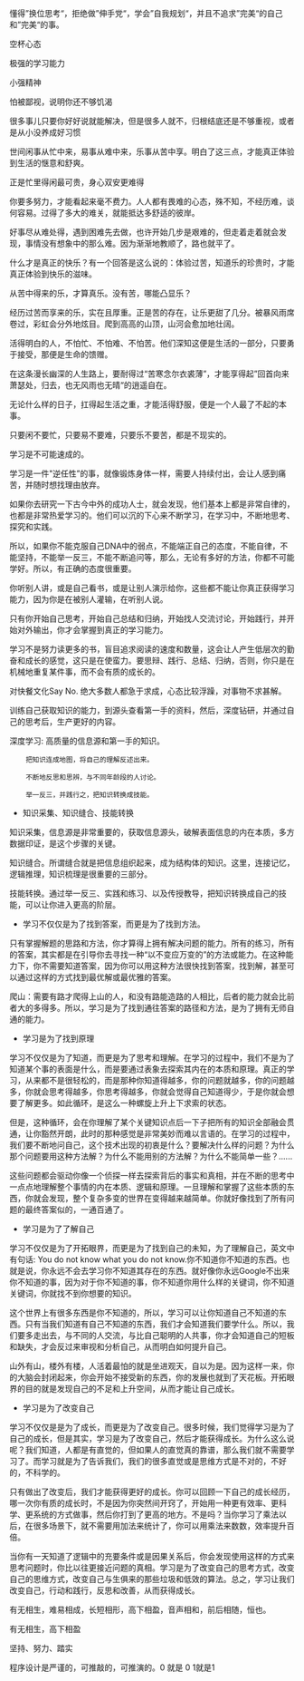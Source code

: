 懂得”换位思考“，拒绝做”伸手党“，学会”自我规划“，并且不追求”完美“的自己和”完美“的事。

空杯心态

极强的学习能力

小强精神

怕被鄙视，说明你还不够饥渴

很多事儿只要你好好说就能解决，但是很多人就不，归根结底还是不够重视，或者是从小没养成好习惯

世间闲事从忙中来，易事从难中来，乐事从苦中享。明白了这三点，才能真正体验到生活的惬意和舒爽。

正是忙里得闲最可贵，身心双安更难得

你要多努力，才能看起来毫不费力。人人都有畏难的心态，殊不知，不经历难，谈何容易。过得了多大的难关，就能抵达多舒适的彼岸。

好事尽从难处得，遇到困难先去做，也许开始几步是艰难的，但走着走着就会发现，事情没有想象中的那么难。因为渐渐地教顺了，路也就平了。

什么才是真正的快乐？有一个回答是这么说的：体验过苦，知道乐的珍贵时，才能真正体验到快乐的滋味。

从苦中得来的乐，才算真乐。没有苦，哪能凸显乐？

经历过苦而享来的乐，实在且厚重。正是苦的存在，让乐更甜了几分。被暴风雨席卷过，彩虹会分外地炫目。爬到高高的山顶，山河会愈加地壮阔。

活得明白的人，不怕忙、不怕难、不怕苦。他们深知这便是生活的一部分，只要勇于接受，那便是生命的馈赠。

在这条漫长幽深的人生路上，要耐得过“苦寒念尔衣裘薄”，才能享得起”回首向来萧瑟处，归去，也无风雨也无晴“的逍遥自在。

无论什么样的日子，扛得起生活之重，才能活得舒服，便是一个人最了不起的本事。

只要闲不要忙，只要易不要难，只要乐不要苦，都是不现实的。

学习是不可能速成的。

学习是一件"逆任性”的事，就像锻炼身体一样，需要人持续付出，会让人感到痛苦，并随时想找理由放弃。

如果你去研究一下古今中外的成功人士，就会发现，他们基本上都是非常自律的，也都是非常热爱学习的。他们可以沉的下心来不断学习，在学习中，不断地思考、探究和实践。

所以，如果你不能克服自己DNA中的弱点，不能端正自己的态度，不能自律，不能坚持，不能举一反三，不能不断追问等，那么，无论有多好的方法，你都不可能学好。所以，有正确的态度很重要。

你听别人讲，或是自己看书，或是让别人演示给你，这些都不能让你真正获得学习能力，因为你是在被别人灌输，在听别人说。

只有你开始自己思考，开始自己总结和归纳，开始找人交流讨论，开始践行，并开始对外输出，你才会掌握到真正的学习能力。

学习不是努力读更多的书，盲目追求阅读的速度和数量，这会让人产生低层次的勤奋和成长的感觉，这只是在使蛮力。要思辩、践行、总结、归纳，否则，你只是在机械地重复某件事，而不会有质的成长的。

对快餐文化Say No. 绝大多数人都急于求成，心态比较浮躁，对事物不求甚解。

训练自己获取知识的能力，到源头查看第一手的资料，然后，深度钻研，并通过自己的思考后，生产更好的内容。

深度学习:
	高质量的信息源和第一手的知识。

        把知识连成地图，将自己的理解反述出来。

        不断地反思和思辨，与不同年龄段的人讨论。

        举一反三，并践行之，把知识转换成技能。

- 知识采集、知识缝合、技能转换

知识采集，信息源是非常重要的，获取信息源头，破解表面信息的内在本质，多方数据印证，是这个步骤的关键。

知识缝合。所谓缝合就是把信息组织起来，成为结构体的知识。这里，连接记忆，逻辑推理，知识梳理是很重要的三部分。

技能转换。通过举一反三、实践和练习、以及传授教导，把知识转换成自己的技能，可以让你进入更高的阶层。

- 学习不仅仅是为了找到答案，而更是为了找到方法。

只有掌握解题的思路和方法，你才算得上拥有解决问题的能力。所有的练习，所有的答案，其实都是在引导你去寻找一种“以不变应万变的”的方法或能力。在这种能力下，你不需要知道答案，因为你可以用这种方法很快找到答案，找到解，甚至可以通过这样的方式找到最优解或最优雅的答案。

爬山：需要有路才爬得上山的人，和没有路能造路的人相比，后者的能力就会比前者大的多得多。所以，学习是为了找到通往答案的路径和方法，是为了拥有无师自通的能力。

- 学习是为了找到原理

学习不仅仅是为了知道，而更是为了思考和理解。在学习的过程中，我们不是为了知道某个事的表面是什么，而是要通过表象去探索其内在的本质和原理。真正的学习，从来都不是很轻松的，而是那种你知道得越多，你的问题就越多，你的问题越多，你就会思考得越多，你思考得越多，你就会觉得自己知道得少，于是你就会想要了解更多。如此循环，是这么一种螺旋上升上下求索的状态。

但是，这种循环，会在你理解了某个关键知识点后一下子把所有的知识全部融会贯通，让你豁然开朗，此时的那种感觉是非常美妙而难以言语的。在学习的过程中，我们要不断地问自己，这个技术出现的初衷是什么？要解决什么样的问题？为什么那个问题要用这种方法解？为什么不能用别的方法解？为什么不能简单一些？......

这些问题都会驱动你像一个侦探一样去探索背后的事实和真相，并在不断的思考中一点点地理解整个事情的内在本质、逻辑和原理。一旦理解和掌握了这些本质的东西，你就会发现，整个复杂多变的世界在变得越来越简单。你就好像找到了所有问题的最终答案似的，一通百通了。

- 学习是为了了解自己

学习不仅仅是为了开拓眼界，而更是为了找到自己的未知，为了理解自己，英文中有句话: You do not know what you do not know.你不知道你不知道的东西。也就是说，你永远不会去学习你不知道其存在的东西。就好像你永远Google不出来你不知道的事，因为对于你不知道的事，你不知道你用什么样的关键词，你不知道关键词，你就找不到你想要的知识。

这个世界上有很多东西是你不知道的，所以，学习可以让你知道自己不知道的东西。只有当我们知道有自己不知道的东西，我们才会知道我们要学什么。所以，我们要多走出去，与不同的人交流，与比自己聪明的人共事，你才会知道自己的短板和缺失，才会反过来审视和分析自己，从而明白如何提升自己。

山外有山，楼外有楼，人活着最怕的就是坐进观天，自以为是。因为这样一来，你的大脑会封闭起来，你会开始不接受新的东西，你的发展也就到了天花板。开拓眼界的目的就是发现自己的不足和上升空间，从而才能让自己成长。


- 学习是为了改变自己

学习不仅仅是是为了成长，而更是为了改变自己。很多时候，我们觉得学习是为了自己的成长，但是其实，学习是为了改变自己，然后才能获得成长。为什么这么说呢？我们知道，人都是有直觉的，但如果人的直觉真的靠谱，那么我们就不需要学习了。而学习就是为了告诉我们，我们的很多直觉或是思维方式是不对的，不好的，不科学的。

只有做出了改变后，我们才能获得更好的成长。你可以回顾一下自己的成长经历，哪一次你有质的成长时，不是因为你突然间开窍了，开始用一种更有效率、更科学、更系统的方式做事，然后你打到了更高的地方。不是吗？当你学习了乘法以后，在很多场景下，就不需要用加法来统计了，你可以用乘法来数数，效率提升百倍。

当你有一天知道了逻辑中的充要条件或是因果关系后，你会发现使用这样的方式来思考问题时，你比以往更接近问题的真相。学习是为了改变自己的思考方式，改变自己的思维方式，改变自己与生俱来的那些垃圾和低效的算法。总之，学习让我们改变自己，行动和践行，反思和改善，从而获得成长。

有无相生，难易相成，长短相形，高下相盈，音声相和，前后相随，恒也。

有无相生，高下相盈

坚持、努力、踏实

程序设计是严谨的，可推敲的，可推演的。0 就是 0 1就是1 